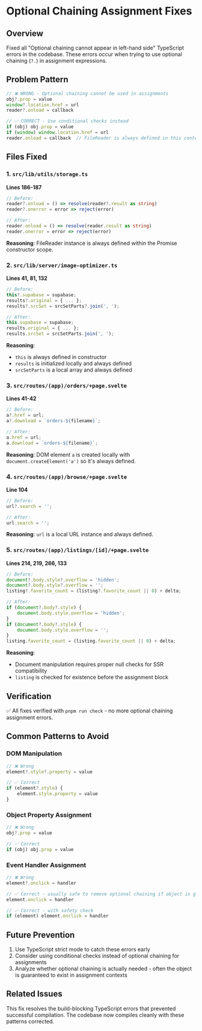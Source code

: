 # Optional Chaining Assignment Fixes

## Overview
Fixed all "Optional chaining cannot appear in left-hand side" TypeScript errors in the codebase. These errors occur when trying to use optional chaining (`?.`) in assignment expressions.

## Problem Pattern
```typescript
// ❌ WRONG - Optional chaining cannot be used in assignments
obj?.prop = value
window?.location.href = url
reader?.onload = callback

// ✅ CORRECT - Use conditional checks instead
if (obj) obj.prop = value
if (window) window.location.href = url
reader.onload = callback  // FileReader is always defined in this context
```

## Files Fixed

### 1. `src/lib/utils/storage.ts`
**Lines 186-187**
```typescript
// Before:
reader?.onload = () => resolve(reader?.result as string)
reader?.onerror = error => reject(error)

// After:
reader.onload = () => resolve(reader.result as string)  
reader.onerror = error => reject(error)
```
**Reasoning**: FileReader instance is always defined within the Promise constructor scope.

### 2. `src/lib/server/image-optimizer.ts`
**Lines 41, 81, 132**
```typescript
// Before:
this?.supabase = supabase;
results?.original = { ... };
results?.srcSet = srcSetParts?.join(', ');

// After:
this.supabase = supabase;
results.original = { ... };
results.srcSet = srcSetParts.join(', ');
```
**Reasoning**: 
- `this` is always defined in constructor
- `results` is initialized locally and always defined
- `srcSetParts` is a local array and always defined

### 3. `src/routes/(app)/orders/+page.svelte`
**Lines 41-42**
```typescript
// Before:
a?.href = url;
a?.download = `orders-${filename}`;

// After:
a.href = url;
a.download = `orders-${filename}`;
```
**Reasoning**: DOM element `a` is created locally with `document.createElement('a')` so it's always defined.

### 4. `src/routes/(app)/browse/+page.svelte`
**Line 104**
```typescript
// Before:
url?.search = '';

// After:
url.search = '';
```
**Reasoning**: `url` is a local URL instance and always defined.

### 5. `src/routes/(app)/listings/[id]/+page.svelte`
**Lines 214, 219, 266, 133**
```typescript
// Before:
document?.body.style?.overflow = 'hidden';
document?.body.style?.overflow = '';
listing?.favorite_count = (listing?.favorite_count || 0) + delta;

// After:
if (document?.body?.style) {
    document.body.style.overflow = 'hidden';
}
if (document?.body?.style) {
    document.body.style.overflow = '';
}
listing.favorite_count = (listing.favorite_count || 0) + delta;
```
**Reasoning**: 
- Document manipulation requires proper null checks for SSR compatibility
- `listing` is checked for existence before the assignment block

## Verification
✅ All fixes verified with `pnpm run check` - no more optional chaining assignment errors.

## Common Patterns to Avoid

### DOM Manipulation
```typescript
// ❌ Wrong
element?.style?.property = value

// ✅ Correct  
if (element?.style) {
    element.style.property = value
}
```

### Object Property Assignment
```typescript
// ❌ Wrong
obj?.prop = value

// ✅ Correct
if (obj) obj.prop = value
```

### Event Handler Assignment
```typescript
// ❌ Wrong
element?.onclick = handler

// ✅ Correct - usually safe to remove optional chaining if object is guaranteed
element.onclick = handler

// ✅ Correct - with safety check
if (element) element.onclick = handler
```

## Future Prevention
1. Use TypeScript strict mode to catch these errors early
2. Consider using conditional checks instead of optional chaining for assignments
3. Analyze whether optional chaining is actually needed - often the object is guaranteed to exist in assignment contexts

## Related Issues
This fix resolves the build-blocking TypeScript errors that prevented successful compilation. The codebase now compiles cleanly with these patterns corrected.